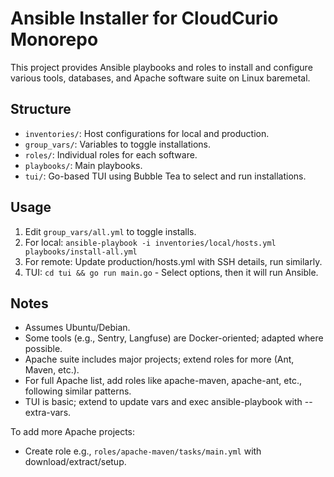 # Ansible Installer for CloudCurio Monorepo

This project provides Ansible playbooks and roles to install and configure various tools, databases, and Apache software suite on Linux baremetal.

## Structure
- `inventories/`: Host configurations for local and production.
- `group_vars/`: Variables to toggle installations.
- `roles/`: Individual roles for each software.
- `playbooks/`: Main playbooks.
- `tui/`: Go-based TUI using Bubble Tea to select and run installations.

## Usage
1. Edit `group_vars/all.yml` to toggle installs.
2. For local: `ansible-playbook -i inventories/local/hosts.yml playbooks/install-all.yml`
3. For remote: Update production/hosts.yml with SSH details, run similarly.
4. TUI: `cd tui && go run main.go` - Select options, then it will run Ansible.

## Notes
- Assumes Ubuntu/Debian.
- Some tools (e.g., Sentry, Langfuse) are Docker-oriented; adapted where possible.
- Apache suite includes major projects; extend roles for more (Ant, Maven, etc.).
- For full Apache list, add roles like apache-maven, apache-ant, etc., following similar patterns.
- TUI is basic; extend to update vars and exec ansible-playbook with --extra-vars.

To add more Apache projects:
- Create role e.g., `roles/apache-maven/tasks/main.yml` with download/extract/setup.
